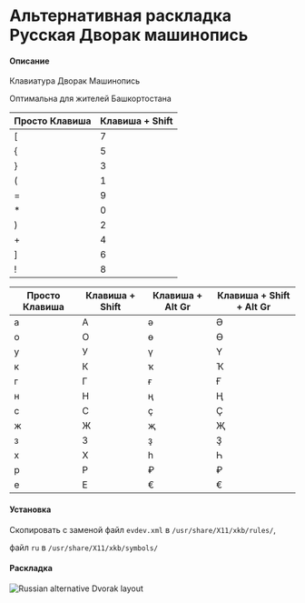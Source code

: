 # Альтернативная раскладка Русская Дворак машинопись

#### Описание

Клавиатура Дворак Машинопись

Оптимальна для жителей Башкортостана

| Просто Клавиша | Клавиша + Shift |
| --- | --- | 
| [ | 7 |
| { | 5 |
| } | 3 |
| ( | 1 |
| = | 9 |
| * | 0 |
| ) | 2 |
| + | 4 |
| ] | 6 |
| ! | 8 |

| Просто Клавиша | Клавиша + Shift | Клавиша + Alt Gr | Клавиша + Shift + Alt Gr |
| --- | --- | --- | --- |
| а | А | ә | Ә |
| о | О | ө | Ө |
| у | У | ү | Ү |
| к | К | ҡ | Ҡ |
| г | Г | ғ | Ғ |
| н | Н | ң | Ң |
| с | С | ҫ | Ҫ |
| ж | Ж | җ | Җ |
| з | З | ҙ | Ҙ |
| х | Х | һ | Һ |
| р | Р | ₽ | ₽ |
| е | Е | € | € |

#### Установка
Скопировать с заменой файл `evdev.xml` в `/usr/share/X11/xkb/rules/`,

файл `ru` в `/usr/share/X11/xkb/symbols/`

#### Раскладка

![Russian alternative Dvorak layout](https://github.com/Azamat-Alibaev/Russian-alternative-phonetic-dvorak/blob/master/Russian-Dvorak-typewriter-layout.png)


